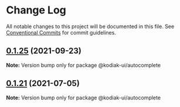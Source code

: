 # Change Log

All notable changes to this project will be documented in this file.
See [Conventional Commits](https://conventionalcommits.org) for commit guidelines.

## [0.1.25](https://github.com/skyverge/kodiak-ui/compare/@kodiak-ui/autocomplete@0.1.24...@kodiak-ui/autocomplete@0.1.25) (2021-09-23)

**Note:** Version bump only for package @kodiak-ui/autocomplete





## [0.1.21](https://github.com/skyverge/kodiak-ui/compare/@kodiak-ui/autocomplete@0.1.20...@kodiak-ui/autocomplete@0.1.21) (2021-07-05)

**Note:** Version bump only for package @kodiak-ui/autocomplete

